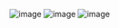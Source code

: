 ![image](https://github.com/shivamgoel7764/AWS-Cloud-Solutions-Architect-Professional-Certificate-Coursera-Answers/assets/103335994/8b4f2264-51a6-4e53-9bf1-139d3b817aa1)
![image](https://github.com/shivamgoel7764/AWS-Cloud-Solutions-Architect-Professional-Certificate-Coursera-Answers/assets/103335994/73e2a087-50d1-4098-aedb-df70d66f3b9c)
![image](https://github.com/shivamgoel7764/AWS-Cloud-Solutions-Architect-Professional-Certificate-Coursera-Answers/assets/103335994/1b9ff7a1-cdc6-4a7a-9c97-3e507671b1e1)
